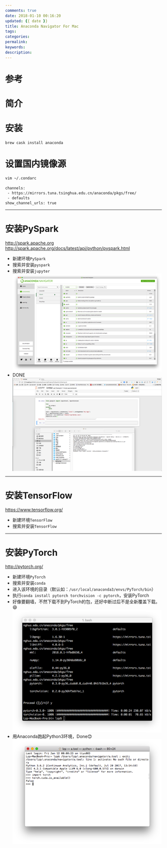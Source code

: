 ```yaml
---
comments: true
date: 2018-01-10 00:16:20
updated: {{ date }}
title: Anaconda Navigator For Mac
tags: 
categories: 
permalink:
keywords: 
description:
---
```


# 参考

# 简介

# 安装
`brew cask install anaconda`

# 设置国内镜像源
```
vim ~/.condarc

channels:
 - https://mirrors.tuna.tsinghua.edu.cn/anaconda/pkgs/free/
 - defaults
show_channel_urls: true
```

***

# 安装PySpark
http://spark.apache.org
http://spark.apache.org/docs/latest/api/python/pyspark.html
- 新建环境`PySpark`
- 搜索并安装`pyspark`
- 搜索并安装`jupyter`
![done](/uploads/posts/Snip20180113_5.png)
- DONE
![done](/uploads/posts/Snip20180113_6.png)

***

# 安装TensorFlow
https://www.tensorflow.org/
- 新建环境`TensorFlow`
- 搜索并安装`TensorFlow`

***

# 安装PyTorch
http://pytorch.org/
- 新建环境`PyTorch`
- 搜索并安装`conda`
- 进入该环境的目录（默认如：`/usr/local/anaconda3/envs/PyTorch/bin`）
- 执行`conda install pytorch torchvision -c pytorch`，安装PyTorch
- 好像要翻墙，不然下载不到PyTorch的包，还好中断过后不是全新覆盖下载。😄
![done](/uploads/posts/Snip20180112_3.png)
- 用Anaconda跑起Python3环境，Done😊
![done](/uploads/posts/Snip20180112_4.png)
